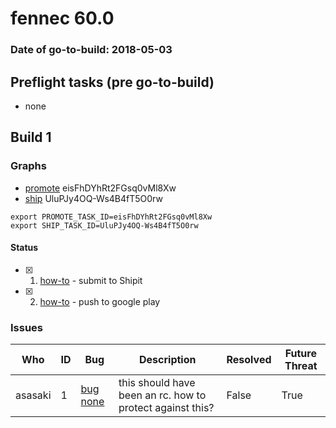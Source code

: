 # fennec 60.0

### Date of go-to-build: 2018-05-03

## Preflight tasks (pre go-to-build)
- none

## Build 1  

### Graphs
* [promote](https://tools.taskcluster.net/push-inspector/#/eisFhDYhRt2FGsq0vMl8Xw) eisFhDYhRt2FGsq0vMl8Xw
* [ship](https://tools.taskcluster.net/push-inspector/#/UluPJy4OQ-Ws4B4fT5O0rw) UluPJy4OQ-Ws4B4fT5O0rw
```
export PROMOTE_TASK_ID=eisFhDYhRt2FGsq0vMl8Xw
export SHIP_TASK_ID=UluPJy4OQ-Ws4B4fT5O0rw
```


#### Status
- [x] 1.  [how-to](https://wiki.mozilla.org/Release:Release_Automation_on_Mercurial:Starting_a_Release#Submit_to_Ship_It)  - submit to Shipit
- [x] 2.  [how-to](https://github.com/mozilla-releng/releasewarrior-2.0/blob/master/docs/release-promotion/mobile/howto.md)  - push to google play

### Issues
| Who                 | ID               | Bug                                                                 | Description                | Resolved                | Future Threat                |
| ------------------- | ---------------- | ------------------------------------------------------------------- | -------------------------- | ----------------------- | ---------------------------- |
| asasaki  | 1 | [bug none](https://bugzil.la/none)        | this should have been an rc. how to protect against this? | False | True |

